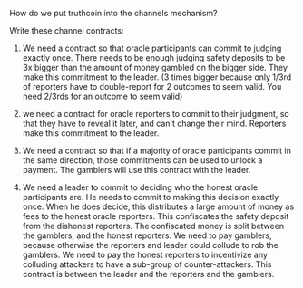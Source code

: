 How do we put truthcoin into the channels mechanism?

Write these channel contracts:

1) We need a contract so that oracle participants can commit to judging exactly once. There needs to be enough judging safety deposits to be 3x bigger than the amount of money gambled on the bigger side. They make this commitment to the leader. (3 times bigger because only 1/3rd of reporters have to double-report for 2 outcomes to seem valid. You need 2/3rds for an outcome to seem valid)

2) we need a contract for oracle reporters to commit to their judgment, so that they have to reveal it later, and can't change their mind. Reporters make this commitment to the leader.

3) We need a contract so that if a majority of oracle participants commit in the same direction, those commitments can be used to unlock a payment. The gamblers will use this contract with the leader.

4) We need a leader to commit to deciding who the honest oracle participants are. He needs to commit to making this decision exactly once. When he does decide, this distributes a large amount of money as fees to the honest oracle reporters.
This confiscates the safety deposit from the dishonest reporters. The confiscated money is split between the gamblers, and the honest reporters.
We need to pay gamblers, because otherwise the reporters and leader could collude to rob the gamblers.
We need to pay the honest reporters to incentivize any colluding attackers to have a sub-group of counter-attackers.
This contract is between the leader and the reporters and the gamblers.

